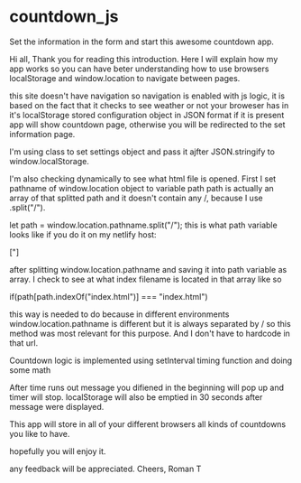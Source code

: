 # countdown_js
Set the information in the form and start this awesome countdown app.

Hi all,
Thank you for reading this introduction.
Here I will explain how my app works so you can have beter understanding how to use browsers localStorage and window.location to navigate between pages.

this site doesn't have navigation so navigation is enabled with js logic, it is based on the fact that it checks to see weather or not your broweser has in it's localStorage stored configuration object in JSON format if it is present app will show countdown page, otherwise you will be redirected to the set information page.

I'm using class to set settings object and pass it ajfter JSON.stringify to window.localStorage.

I'm also checking dynamically to see what html file is opened.
First I set pathname of window.location object to variable path path is actually an array of that splitted path and it doesn't contain any /, because I use .split("/").

let path = window.location.pathname.split("/");
this is what path variable looks like if you do it on my netlify host:

["]

after splitting window.location.pathname and saving it into path variable as array.
I check to see at what index filename is located in that array like so

if(path[path.indexOf("index.html")] === "index.html") 

this way is needed to do because in different environments window.location.pathname is different but it is always separated by / so this method was most relevant for this purpose.
And I don't have to hardcode in that url.

Countdown logic is implemented using setInterval timing function and doing some math

After time runs out message you difiened in the beginning will pop up and timer will stop.
localStorage will also be emptied in 30 seconds after message were displayed.

This app will store in all of your different browsers all kinds of countdowns you like to have.

hopefully you will enjoy it.

any feedback will be appreciated.
Cheers, Roman T
